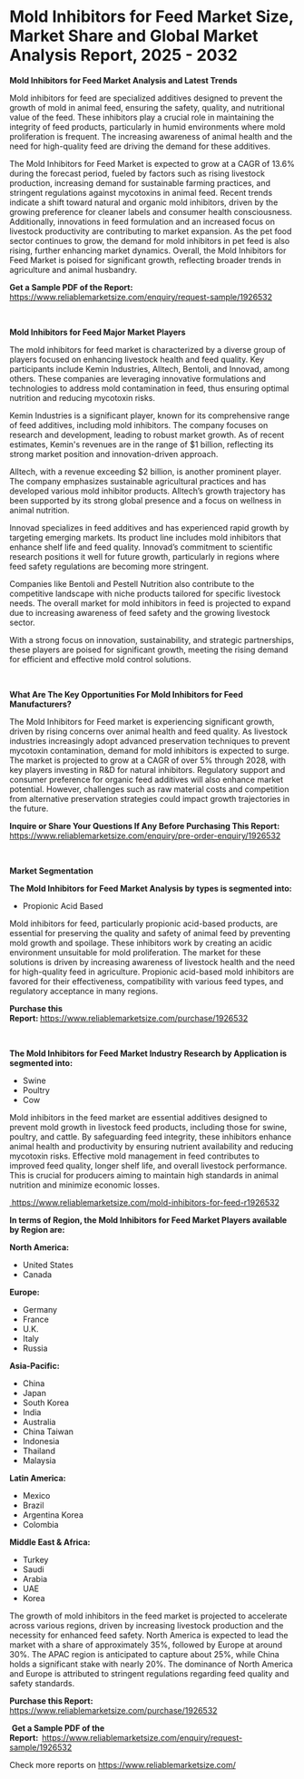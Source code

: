 <p><h1>Mold Inhibitors for Feed Market Size, Market Share and Global Market Analysis Report, 2025 - 2032</h1></p><p><strong>Mold Inhibitors for Feed Market Analysis and Latest Trends</strong></p>
<p><p>Mold inhibitors for feed are specialized additives designed to prevent the growth of mold in animal feed, ensuring the safety, quality, and nutritional value of the feed. These inhibitors play a crucial role in maintaining the integrity of feed products, particularly in humid environments where mold proliferation is frequent. The increasing awareness of animal health and the need for high-quality feed are driving the demand for these additives.</p><p>The Mold Inhibitors for Feed Market is expected to grow at a CAGR of 13.6% during the forecast period, fueled by factors such as rising livestock production, increasing demand for sustainable farming practices, and stringent regulations against mycotoxins in animal feed. Recent trends indicate a shift toward natural and organic mold inhibitors, driven by the growing preference for cleaner labels and consumer health consciousness. Additionally, innovations in feed formulation and an increased focus on livestock productivity are contributing to market expansion. As the pet food sector continues to grow, the demand for mold inhibitors in pet feed is also rising, further enhancing market dynamics. Overall, the Mold Inhibitors for Feed Market is poised for significant growth, reflecting broader trends in agriculture and animal husbandry.</p></p>
<p><strong>Get a Sample PDF of the Report:&nbsp;</strong> <a href="https://www.reliablemarketsize.com/enquiry/request-sample/1926532?utm_campaign=1872&utm_medium=2&utm_source=Github&utm_content=ia&utm_term=15012025&utm_id=mold-inhibitors-for-feed">https://www.reliablemarketsize.com/enquiry/request-sample/1926532</a></p>
<p>&nbsp;</p>
<p><strong>Mold Inhibitors for Feed Major Market Players</strong></p>
<p><p>The mold inhibitors for feed market is characterized by a diverse group of players focused on enhancing livestock health and feed quality. Key participants include Kemin Industries, Alltech, Bentoli, and Innovad, among others. These companies are leveraging innovative formulations and technologies to address mold contamination in feed, thus ensuring optimal nutrition and reducing mycotoxin risks.</p><p>Kemin Industries is a significant player, known for its comprehensive range of feed additives, including mold inhibitors. The company focuses on research and development, leading to robust market growth. As of recent estimates, Kemin's revenues are in the range of $1 billion, reflecting its strong market position and innovation-driven approach.</p><p>Alltech, with a revenue exceeding $2 billion, is another prominent player. The company emphasizes sustainable agricultural practices and has developed various mold inhibitor products. Alltech’s growth trajectory has been supported by its strong global presence and a focus on wellness in animal nutrition.</p><p>Innovad specializes in feed additives and has experienced rapid growth by targeting emerging markets. Its product line includes mold inhibitors that enhance shelf life and feed quality. Innovad’s commitment to scientific research positions it well for future growth, particularly in regions where feed safety regulations are becoming more stringent.</p><p>Companies like Bentoli and Pestell Nutrition also contribute to the competitive landscape with niche products tailored for specific livestock needs. The overall market for mold inhibitors in feed is projected to expand due to increasing awareness of feed safety and the growing livestock sector.</p><p>With a strong focus on innovation, sustainability, and strategic partnerships, these players are poised for significant growth, meeting the rising demand for efficient and effective mold control solutions.</p></p>
<p>&nbsp;</p>
<p><strong>What Are The Key Opportunities For Mold Inhibitors for Feed Manufacturers?</strong></p>
<p><p>The Mold Inhibitors for Feed market is experiencing significant growth, driven by rising concerns over animal health and feed quality. As livestock industries increasingly adopt advanced preservation techniques to prevent mycotoxin contamination, demand for mold inhibitors is expected to surge. The market is projected to grow at a CAGR of over 5% through 2028, with key players investing in R&D for natural inhibitors. Regulatory support and consumer preference for organic feed additives will also enhance market potential. However, challenges such as raw material costs and competition from alternative preservation strategies could impact growth trajectories in the future.</p></p>
<p><strong>Inquire or Share Your Questions If Any Before Purchasing This Report:</strong> <a href="https://www.reliablemarketsize.com/enquiry/pre-order-enquiry/1926532?utm_campaign=1872&utm_medium=2&utm_source=Github&utm_content=ia&utm_term=15012025&utm_id=mold-inhibitors-for-feed">https://www.reliablemarketsize.com/enquiry/pre-order-enquiry/1926532</a></p>
<p>&nbsp;</p>
<p><strong>Market Segmentation</strong></p>
<p><strong>The Mold Inhibitors for Feed Market Analysis by types is segmented into:</strong></p>
<p><ul><li>Propionic Acid Based</li></ul></p>
<p><p>Mold inhibitors for feed, particularly propionic acid-based products, are essential for preserving the quality and safety of animal feed by preventing mold growth and spoilage. These inhibitors work by creating an acidic environment unsuitable for mold proliferation. The market for these solutions is driven by increasing awareness of livestock health and the need for high-quality feed in agriculture. Propionic acid-based mold inhibitors are favored for their effectiveness, compatibility with various feed types, and regulatory acceptance in many regions.</p></p>
<p><strong>Purchase this Report:&nbsp;</strong><a href="https://www.reliablemarketsize.com/purchase/1926532?utm_campaign=1872&utm_medium=2&utm_source=Github&utm_content=ia&utm_term=15012025&utm_id=mold-inhibitors-for-feed">https://www.reliablemarketsize.com/purchase/1926532</a></p>
<p>&nbsp;</p>
<p><strong>The Mold Inhibitors for Feed Market Industry Research by Application is segmented into:</strong></p>
<p><ul><li>Swine</li><li>Poultry</li><li>Cow</li></ul></p>
<p><p>Mold inhibitors in the feed market are essential additives designed to prevent mold growth in livestock feed products, including those for swine, poultry, and cattle. By safeguarding feed integrity, these inhibitors enhance animal health and productivity by ensuring nutrient availability and reducing mycotoxin risks. Effective mold management in feed contributes to improved feed quality, longer shelf life, and overall livestock performance. This is crucial for producers aiming to maintain high standards in animal nutrition and minimize economic losses.</p></p>
<p><a href="https://www.reliablemarketsize.com/mold-inhibitors-for-feed-r1926532?utm_campaign=1872&utm_medium=2&utm_source=Github&utm_content=ia&utm_term=15012025&utm_id=mold-inhibitors-for-feed">&nbsp;https://www.reliablemarketsize.com/mold-inhibitors-for-feed-r1926532</a></p>
<p><strong>In terms of Region, the Mold Inhibitors for Feed Market Players available by Region are:</strong></p>
<p>
    <p> <strong> North America: </strong>
        <ul>
            <li>United States</li>
            <li>Canada</li>
        </ul>
        </p> 
    <p> <strong> Europe: </strong>
        <ul>
            <li>Germany</li>
            <li>France</li>
            <li>U.K.</li>
            <li>Italy</li>
            <li>Russia</li>
        </ul>
        </p> 
    <p> <strong> Asia-Pacific: </strong>
        <ul>
            <li>China</li>
            <li>Japan</li>
            <li>South Korea</li>
            <li>India</li>
            <li>Australia</li>
            <li>China Taiwan</li>
            <li>Indonesia</li>
            <li>Thailand</li>
            <li>Malaysia</li>
        </ul>
        </p> 
    <p> <strong> Latin America: </strong>
        <ul>
            <li>Mexico</li>
            <li>Brazil</li>
            <li>Argentina Korea</li>
            <li>Colombia</li>
        </ul>
        </p> 
    <p> <strong> Middle East & Africa: </strong>
        <ul>
            <li>Turkey</li>
            <li>Saudi</li>
            <li>Arabia</li>
            <li>UAE</li>
            <li>Korea</li>
        </ul>
    </p>
    </p>
<p><p>The growth of mold inhibitors in the feed market is projected to accelerate across various regions, driven by increasing livestock production and the necessity for enhanced feed safety. North America is expected to lead the market with a share of approximately 35%, followed by Europe at around 30%. The APAC region is anticipated to capture about 25%, while China holds a significant stake with nearly 20%. The dominance of North America and Europe is attributed to stringent regulations regarding feed quality and safety standards.</p></p>
<p><strong>Purchase this Report: </strong><a href="https://www.reliablemarketsize.com/purchase/1926532?utm_campaign=1872&utm_medium=2&utm_source=Github&utm_content=ia&utm_term=15012025&utm_id=mold-inhibitors-for-feed">https://www.reliablemarketsize.com/purchase/1926532</a></p>
<p>&nbsp;<strong>Get a Sample PDF of the Report:&nbsp;&nbsp;</strong><a href="https://www.reliablemarketsize.com/enquiry/request-sample/1926532?utm_campaign=1872&utm_medium=2&utm_source=Github&utm_content=ia&utm_term=15012025&utm_id=mold-inhibitors-for-feed">https://www.reliablemarketsize.com/enquiry/request-sample/1926532</a></p>
<p><strong></strong></p>
<p>Check more reports on <a href="https://www.reliablemarketsize.com/?utm_campaign=1872&utm_medium=2&utm_source=Github&utm_content=ia&utm_term=15012025&utm_id=mold-inhibitors-for-feed">https://www.reliablemarketsize.com/</a></p>
